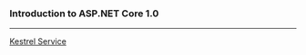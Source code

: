 ### Introduction to ASP.NET Core 1.0
<hr>

[Kestrel Service](https://docs.microsoft.com/en-us/aspnet/core/fundamentals/servers/kestrel)